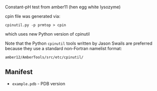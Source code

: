 Constant-pH test from amber11 (hen egg white lysozyme)

cpin file was generated via:
```
cpinutil.py -p prmtop > cpin
```
which uses new Python version of cpinutil

Note that the Python `cpinutil` tools written by Jason Swails are preferred because they use a standard non-Fortran namelist format:
```
amber12/AmberTools/src/etc/cpinutil/
```

## Manifest

* `example.pdb` - PDB version
